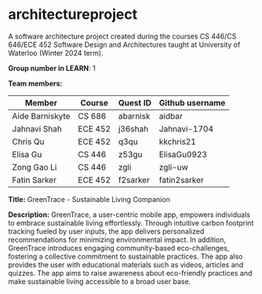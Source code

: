 # architectureproject
A software architecture project created during the courses CS 446/CS 646/ECE 452 	Software Design and Architectures taught at University of Waterloo (Winter 2024 term).

**Group number in LEARN**: 1

**Team members:** 

| Member          | Course  | Quest ID | Github username | 
|-----------------|---------|----------|-----------------|
| Aide Barniskyte | CS 686  | abarnisk | aidbar          |
| Jahnavi Shah    | ECE 452 | j36shah  | Jahnavi-1704    |
| Chris Qu        | ECE 452 | q3qu     | kkchris21       |
| Elisa Gu        | CS 446  | z53gu    | ElisaGu0923     |
| Zong Gao Li     | CS 446  | zgli     | zgli-uw         |
| Fatin Sarker    | ECE 452 | f2sarker | fatin2sarker    |

**Title:** GreenTrace - Sustainable Living Companion

**Description:**
GreenTrace, a user-centric mobile app, empowers individuals to embrace sustainable living effortlessly. Through intuitive carbon footprint tracking fueled by user inputs, the app delivers personalized recommendations for minimizing environmental impact. In addition, GreenTrace introduces engaging community-based eco-challenges, fostering a collective commitment to sustainable practices. The app also provides the user with educational materials such as videos, articles and quizzes. The app aims to raise awareness about eco-friendly practices and make sustainable living accessible to a broad user base. 
